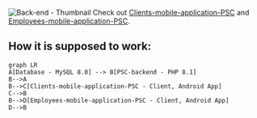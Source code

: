 ![Back-end - Thumbnail](https://github.com/ReevesKKO/PSC-backend/assets/53497618/801e6c59-1edc-4e8f-8070-b5cbc7344dd0)
Check out [Clients-mobile-application-PSC](https://github.com/ReevesKKO/Clients-mobile-application-PSC) and [Employees-mobile-application-PSC](https://github.com/ReevesKKO/Employees-mobile-application-PSC).

## How it is supposed to work:
```mermaid
graph LR
A[Database - MySQL 8.0] --> B[PSC-backend - PHP 8.1] 
B-->A
B-->C[Clients-mobile-application-PSC - Client, Android App] 
C-->B
B-->D[Employees-mobile-application-PSC - Client, Android App]
D-->B
```
